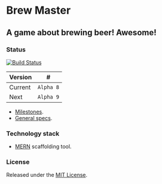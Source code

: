 # Brew Master
## A game about brewing beer! Awesome!

### Status

[![Build Status](https://travis-ci.org/tomzmtl/Brew-Master.svg?branch=master)](https://travis-ci.org/tomzmtl/Brew-Master)

Version | #
------- | ---
Current | `Alpha 8`
Next    | `Alpha 9`

* [Milestones](https://github.com/tomzmtl/Brew-Master/tree/master/docs/milestones).
* [General specs](https://github.com/tomzmtl/Brew-Master/tree/master/docs/general).


### Technology stack

* [MERN](http://mern.io) scaffolding tool.


### License

Released under the [MIT License](http://www.opensource.org/licenses/MIT).
